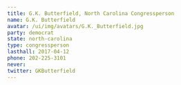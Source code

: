 ```yaml
---
title: G.K. Butterfield, North Carolina Congressperson
name: G.K. Butterfield
avatar: /ui/img/avatars/G.K._Butterfield.jpg
party: democrat
state: north-carolina
type: congressperson
lasthall: 2017-04-12
phone: 202-225-3101
never: 
twitter: GKButterfield
---
```

